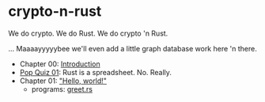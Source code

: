 # crypto-n-rust
We do crypto. We do Rust. We do crypto 'n Rust.

... Maaaayyyyybee we'll even add a little graph database work here 'n there.

* Chapter 00: [Introduction](00-intro.md)
* [Pop Quiz 01](quiz-01-qi-yields.md): Rust is a spreadsheet. No. Really.
* Chapter 01: ["Hello, world!"](01-hello-world.md)
  * programs: [greet.rs](src/ch01/greet.rs)
